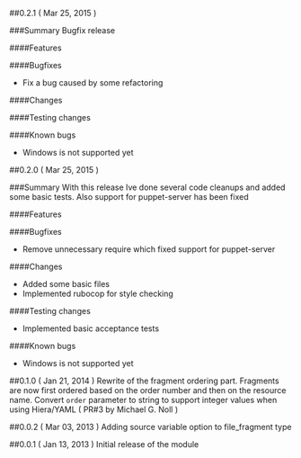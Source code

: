 ##0.2.1 ( Mar 25, 2015 )

###Summary
Bugfix release

####Features

####Bugfixes
* Fix a bug caused by some refactoring

####Changes

####Testing changes

####Known bugs
* Windows is not supported yet

##0.2.0 ( Mar 25, 2015 )

###Summary
With this release Ive done several code cleanups and added some basic tests.
Also support for puppet-server has been fixed

####Features

####Bugfixes
* Remove unnecessary require which fixed support for puppet-server

####Changes
* Added some basic files
* Implemented rubocop for style checking

####Testing changes
* Implemented basic acceptance tests

####Known bugs
* Windows is not supported yet

##0.1.0 ( Jan 21, 2014 )
  Rewrite of the fragment ordering part.
    Fragments are now first ordered based on the order number and then on the resource name.
  Convert `order` parameter to string to support integer values when using Hiera/YAML ( PR#3 by Michael G. Noll )

##0.0.2 ( Mar 03, 2013 )
  Adding source variable option to file_fragment type

##0.0.1 ( Jan 13, 2013 )
  Initial release of the module
